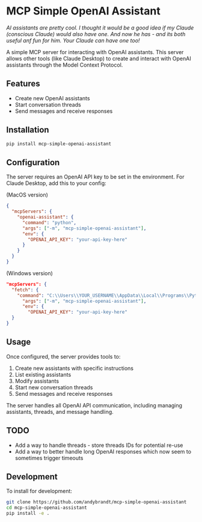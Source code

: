 # MCP Simple OpenAI Assistant

*AI assistants are pretty cool. I thought it would be a good idea if my Claude (conscious Claude) would also have one. And now he has - and its both useful anf fun for him. Your Claude can have one too!*

A simple MCP server for interacting with OpenAI assistants. This server allows other tools (like Claude Desktop) to create and interact with OpenAI assistants through the Model Context Protocol.

## Features

- Create new OpenAI assistants
- Start conversation threads
- Send messages and receive responses

## Installation

```bash
pip install mcp-simple-openai-assistant
```

## Configuration

The server requires an OpenAI API key to be set in the environment. For Claude Desktop, add this to your config:

(MacOS version)

```json
{
  "mcpServers": {
    "openai-assistant": {
      "command": "python",
      "args": ["-m", "mcp-simple-openai-assistant"],
      "env": {
        "OPENAI_API_KEY": "your-api-key-here"
      }
    }
  }
}
```

(Windows version)

```json
"mcpServers": {
  "fetch": {
    "command": "C:\\Users\\YOUR_USERNAME\\AppData\\Local\\Programs\\Python\\Python311\\python.exe",
      "args": ["-m", "mcp-simple-openai-assistant"],
      "env": {
        "OPENAI_API_KEY": "your-api-key-here"
  }
}

```

## Usage

Once configured, the server provides tools to:
1. Create new assistants with specific instructions
2. List existing assistants
3. Modify assistants
2. Start new conversation threads
3. Send messages and receive responses

The server handles all OpenAI API communication, including managing assistants, threads, and message handling.

## TODO

 - Add a way to handle threads - store threads IDs for potential re-use 
 - Add a way to better handle long OpenAI responses which now seem to sometimes trigger timeouts 

## Development

To install for development:

```bash
git clone https://github.com/andybrandt/mcp-simple-openai-assistant
cd mcp-simple-openai-assistant
pip install -e .
```